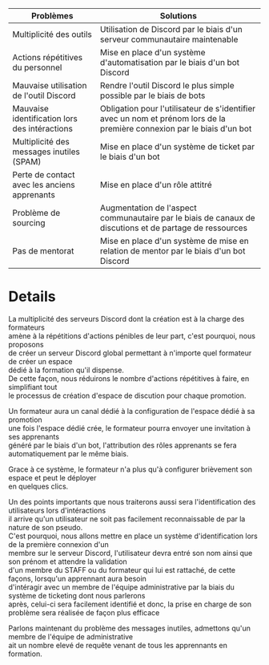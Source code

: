 | Problèmes | Solutions |
|---|---|
| Multiplicité des outils | Utilisation de Discord par le biais d'un serveur communautaire maintenable |
| Actions répétitives du personnel | Mise en place d'un système d'automatisation par le biais d'un bot Discord |
| Mauvaise utilisation de l'outil Discord | Rendre l'outil Discord le plus simple possible par le biais de bots |
| Mauvaise identification lors des intéractions | Obligation pour l'utilisateur de s'identifier avec un nom et prénom lors de la première connexion par le biais d'un bot |
| Multiplicité des messages inutiles (SPAM) | Mise en place d'un système de ticket par le biais d'un bot |
| Perte de contact avec les anciens apprenants | Mise en place d'un rôle attitré |
| Problème de sourcing | Augmentation de l'aspect communautaire par le biais de canaux de discutions et de partage de ressources |
| Pas de mentorat | Mise en place d'un système de mise en relation de mentor par le biais d'un bot Discord |

# Details

La multiplicité des serveurs Discord dont la création est à la charge des formateurs<br>
amène à la répétitions d'actions pénibles de leur part, c'est pourquoi, nous proposons<br>
de créer un serveur Discord global permettant à n'importe quel formateur de créer un espace<br>
dédié à la formation qu'il dispense.<br>
De cette façon, nous réduirons le nombre d'actions répétitives à faire, en simplifiant tout<br>
le processus de création d'espace de discution pour chaque promotion.<br>

Un formateur aura un canal dédié à la configuration de l'espace dédié à sa promotion<br>
une fois l'espace dédié crée, le formateur pourra envoyer une invitation à ses apprenants<br>
généré par le biais d'un bot, l'attribution des rôles apprenants se fera automatiquement par le même biais.<br>

Grace à ce système, le formateur n'a plus qu'à configurer brièvement son espace et peut le déployer<br>
en quelques clics.<br>

Un des points importants que nous traiterons aussi sera l'identification des utilisateurs lors d'intéractions<br>
il arrive qu'un utilisateur ne soit pas facilement reconnaissable de par la nature de son pseudo.<br>
C'est pourquoi, nous allons mettre en place un système d'identification lors de la première connexion d'un<br>
membre sur le serveur Discord, l'utilisateur devra entré son nom ainsi que son prénom et attendre la validation<br>
d'un membre du STAFF ou du formateur qui lui est rattaché, de cette façons, lorsqu'un apprennant aura besoin<br>
d'intéragir avec un membre de l'équipe administrative par la biais du système de ticketing dont nous parlerons<br>
après, celui-ci sera facilement identifié et donc, la prise en charge de son problème sera réalisée de façon plus efficace<br>

Parlons maintenant du problème des messages inutiles, admettons qu'un membre de l'équipe de administrative<br>
ait un nombre elevé de requête venant de tous les apprennants en formation.<br>
